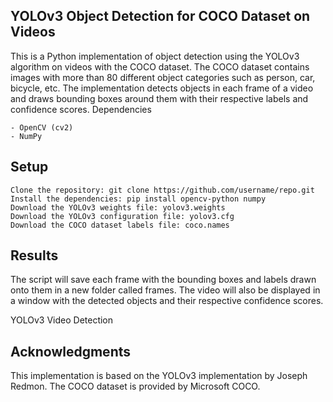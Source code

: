 ## YOLOv3 Object Detection for COCO Dataset on Videos

This is a Python implementation of object detection using the YOLOv3 algorithm on videos with the COCO dataset. The COCO dataset contains images with more than 80 different object categories such as person, car, bicycle, etc. The implementation detects objects in each frame of a video and draws bounding boxes around them with their respective labels and confidence scores.
Dependencies

    - OpenCV (cv2)
    - NumPy

## Setup

    Clone the repository: git clone https://github.com/username/repo.git
    Install the dependencies: pip install opencv-python numpy
    Download the YOLOv3 weights file: yolov3.weights
    Download the YOLOv3 configuration file: yolov3.cfg
    Download the COCO dataset labels file: coco.names

## Results

The script will save each frame with the bounding boxes and labels drawn onto them in a new folder called frames. The video will also be displayed in a window with the detected objects and their respective confidence scores.

YOLOv3 Video Detection
## Acknowledgments

This implementation is based on the YOLOv3 implementation by Joseph Redmon. The COCO dataset is provided by Microsoft COCO.
